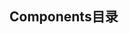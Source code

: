 ## Components目录



<sdemo filePath="button/index.vue" desc="`hello`">
  <template #desc> 44444</template>
</sdemo>
